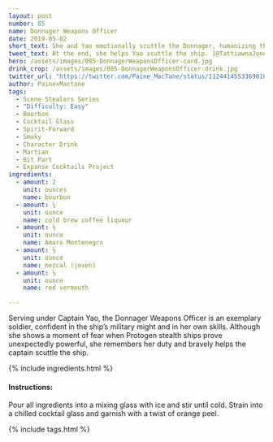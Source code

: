 ```yaml
---
layout: post
number: 85
name: Donnager Weapons Officer
date: 2019-05-02
short_text: She and Yao emotionally scuttle the Donnager, humanizing the battle.
tweet_text: At the end, she helps Yao scuttle the ship. [@TattiawnaJones](https://twitter.com/TattiawnaJones)' portrayal shows the enthusiasm and pride she and the Donnager's crew have for their work, humanizing Yao & the whole Martian fleet. 
hero: /assets/images/085-DonnagerWeaponsOfficer-card.jpg
drink_crop: /assets/images/085-DonnagerWeaponsOfficer-drink.jpg
twitter_url: "https://twitter.com/Paine_MacTane/status/1124414553369010176"
author: Paine×Mactane
tags:
  - Scene Stealers Series
  - "Difficulty: Easy"
  - Bourbon
  - Cocktail Glass
  - Spirit-Forward
  - Smoky
  - Character Drink
  - Martian
  - Bit Part
  - Expanse Cocktails Project
ingredients:
  - amount: 2
    unit: ounces
    name: bourbon
  - amount: ¼
    unit: ounce
    name: cold brew coffee liqueur
  - amount: ⅛
    unit: ounce
    name: Amaro Montenegro
  - amount: ⅛
    unit: ounce
    name: mezcal (joven)
  - amount: ⅛
    unit: ounce
    name: red vermouth

---
```


Serving under Captain Yao, the Donnager Weapons Officer is an exemplary soldier, confident in the ship’s military might and in her own skills. Although she shows a moment of fear when Protogen stealth ships prove unexpectedly powerful, she remembers her duty and bravely helps the captain scuttle the ship.

{% include ingredients.html %}

#### Instructions:

Pour all ingredients into a mixing glass with ice and stir until cold. Strain into a chilled cocktail glass and garnish with a twist of orange peel.

{% include tags.html %}
